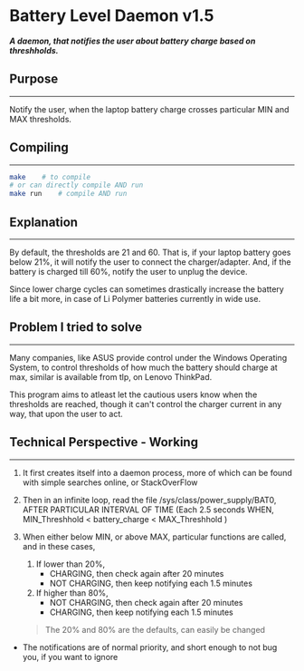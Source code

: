 # Battery Level Daemon v1.5

**_A daemon, that notifies the user about battery charge based on threshholds._**


## Purpose

----

Notify the user, when the laptop battery charge crosses particular MIN and MAX thresholds.

## Compiling

----

```sh
make    # to compile
# or can directly compile AND run
make run    # compile AND run
```


## Explanation

----

By default, the thresholds are 21 and 60. That is, if your laptop battery goes below 21%, it will notify the user to connect the charger/adapter.
And, if the battery is charged till 60%, notify the user to unplug the device.

Since lower charge cycles can sometimes drastically increase the battery life a bit more, in case of Li Polymer batteries currently in wide use.



## Problem I tried to solve

----

Many companies, like ASUS provide control under the Windows Operating System, to control thresholds of how much the battery should charge at max, similar is available from tlp, on Lenovo ThinkPad.

This program aims to atleast let the cautious users know when the thresholds are reached, though it can't control the charger current in any way, that upon the user to act.


## Technical Perspective - Working

----

1. It first creates itself into a daemon process, more of which can be found with simple searches online, or StackOverFlow
2. Then in an infinite loop, read the file /sys/class/power_supply/BAT0, AFTER PARTICULAR INTERVAL OF TIME  (Each 2.5 seconds WHEN, MIN_Threshhold < battery_charge < MAX_Threshhold )
3. When either below MIN, or above MAX, particular functions are called, and in these cases,
    1. If lower than 20%,
        * CHARGING, then check again after 20 minutes
        * NOT CHARGING, then keep notifying each 1.5 minutes
    2. If higher than 80%,
        * NOT CHARGING, then check again after 20 minutes
        * CHARGING, then keep notifying each 1.5 minutes

    > The 20% and 80% are the defaults, can easily be changed

* The notifications are of normal priority, and short enough to not bug you, if you want to ignore
